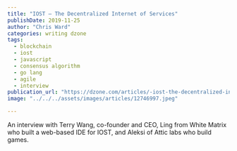 ```yaml
---
title: "IOST — The Decentralized Internet of Services"
publishDate: 2019-11-25
author: "Chris Ward"
categories: writing dzone
tags:
  - blockchain
  - iost
  - javascript
  - consensus algorithm
  - go lang
  - agile
  - interview
publication_url: "https://dzone.com/articles/-iost-the-decentralized-internet-of-services"
image: "../../../assets/images/articles/12746997.jpeg"

---
```

An interview with Terry Wang, co-founder and CEO, Ling from White Matrix who built a web-based IDE for IOST, and Aleksi of Attic labs who build games.

